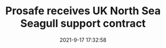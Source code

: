 ---
"title": "Prosafe receives UK North Sea Seagull support contract"
"date": "2021-9-17 17:32:58"
"feed_name": "OFFSHOREMAG"
"feed_website": "https://www.offshore-mag.com/"
"feed_rss": "https://www.offshore-mag.com/__rss/website-scheduled-content.xml?input=%7B%22sectionAlias%22%3A%22home%22%7D"
"link": "https://www.offshore-mag.com/rigs-vessels/article/14210538/prosafe-receives-uk-north-sea-seagull-support-contract"
"file": "_posts/2021-1-1-607d31d30d8282116642821ffe1a936a3dc931b5.md"
"accident": "0"
"drilling": "0"
"dead": "0"
"injured": "0"
---